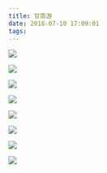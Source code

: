 ```yaml
---
title: 甘南游
date: 2018-07-10 17:09:01
tags:
---
```


![](http://p48nfq8fw.bkt.clouddn.com/blogassets/2018_06_kansu/WechatIMG84.jpeg)

![](http://p48nfq8fw.bkt.clouddn.com/blogassets/2018_06_kansu/WechatIMG85.jpeg)

![](http://p48nfq8fw.bkt.clouddn.com/blogassets/2018_06_kansu/WechatIMG86.jpeg)

![](http://p48nfq8fw.bkt.clouddn.com/blogassets/2018_06_kansu/WechatIMG87.jpeg)

![](http://p48nfq8fw.bkt.clouddn.com/blogassets/2018_06_kansu/WechatIMG88.jpeg)

![](http://p48nfq8fw.bkt.clouddn.com/blogassets/2018_06_kansu/WechatIMG89.jpeg)

![](http://p48nfq8fw.bkt.clouddn.com/blogassets/2018_06_kansu/WechatIMG90.jpeg)

![](http://p48nfq8fw.bkt.clouddn.com/blogassets/2018_06_kansu/WechatIMG91.jpeg)
